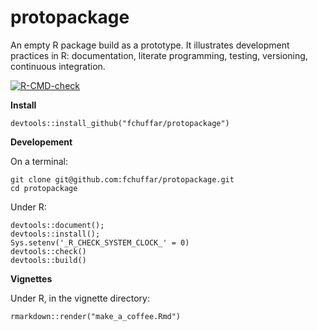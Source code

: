 # protopackage

An empty R package build as a prototype. It illustrates development practices in R: documentation, literate programming, testing, versioning, continuous integration.

<!-- badges: start -->
[![R-CMD-check](https://github.com/fchuffar/protopackage/actions/workflows/R-CMD-check.yaml/badge.svg)](https://github.com/fchuffar/protopackage/actions/workflows/R-CMD-check.yaml)
<!-- badges: end -->
  
**Install**
  
```
devtools::install_github("fchuffar/protopackage")
```
  
  
**Developement**

On a terminal:

```
git clone git@github.com:fchuffar/protopackage.git
cd protopackage
```

Under R:
    
```
devtools::document(); 
devtools::install(); 
Sys.setenv('_R_CHECK_SYSTEM_CLOCK_' = 0)
devtools::check()
devtools::build()
```

**Vignettes**


Under R, in the vignette directory:
    
```
rmarkdown::render("make_a_coffee.Rmd")
```
